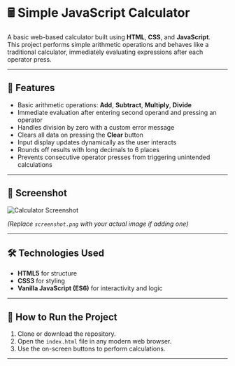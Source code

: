 # 🖩 Simple JavaScript Calculator

A basic web-based calculator built using **HTML**, **CSS**, and **JavaScript**.  
This project performs simple arithmetic operations and behaves like a traditional calculator, immediately evaluating expressions after each operator press.

---

## 📌 Features

- Basic arithmetic operations: **Add**, **Subtract**, **Multiply**, **Divide**
- Immediate evaluation after entering second operand and pressing an operator
- Handles division by zero with a custom error message
- Clears all data on pressing the **Clear** button
- Input display updates dynamically as the user interacts
- Rounds off results with long decimals to 6 places
- Prevents consecutive operator presses from triggering unintended calculations

---

## 📸 Screenshot

![Calculator Screenshot](screenshot.png)

*(Replace `screenshot.png` with your actual image if adding one)*

---

## 🛠️ Technologies Used

- **HTML5** for structure  
- **CSS3** for styling  
- **Vanilla JavaScript (ES6)** for interactivity and logic  

---

## 🚀 How to Run the Project

1. Clone or download the repository.
2. Open the `index.html` file in any modern web browser.
3. Use the on-screen buttons to perform calculations.

---
